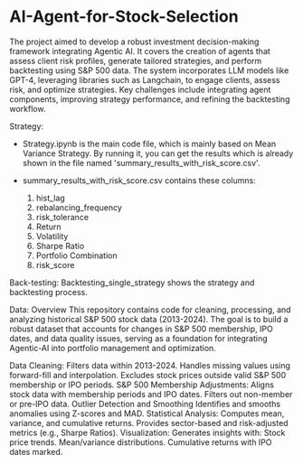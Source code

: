 # AI-Agent-for-Stock-Selection
The project aimed to develop a robust investment decision-making framework integrating Agentic AI. It covers the creation of agents that assess client risk profiles, generate tailored strategies, and perform backtesting using S&P 500 data. The system incorporates LLM models like GPT-4, leveraging libraries such as Langchain, to engage clients, assess risk, and optimize strategies. Key challenges include integrating agent components, improving strategy performance, and refining the backtesting workflow.


Strategy:
- Strategy.ipynb is the main code file, which is mainly based on Mean Variance Strategy. By running it, you can get the results which is already shown in the file named 'summary_results_with_risk_score.csv'.

- summary_results_with_risk_score.csv contains these columns:
	1) hist_lag
	2) rebalancing_frequency
	3) risk_tolerance
	4) Return
	5) Volatility
	6) Sharpe Ratio
	7) Portfolio Combination
	8) risk_score

Back-testing:
Backtesting_single_strategy shows the strategy and backtesting process.

Data:
Overview
This repository contains code for cleaning, processing, and analyzing historical S&P 500 stock data (2013-2024). The goal is to build a robust dataset that accounts for changes in S&P 500 membership, IPO dates, and data quality issues, serving as a foundation for integrating Agentic-AI into portfolio management and optimization.

Data Cleaning:
Filters data within 2013-2024.
Handles missing values using forward-fill and interpolation.
Excludes stock prices outside valid S&P 500 membership or IPO periods.
S&P 500 Membership Adjustments:
Aligns stock data with membership periods and IPO dates.
Filters out non-member or pre-IPO data.
Outlier Detection and Smoothing
Identifies and smooths anomalies using Z-scores and MAD.
Statistical Analysis:
Computes mean, variance, and cumulative returns.
Provides sector-based and risk-adjusted metrics (e.g., Sharpe Ratios).
Visualization:
Generates insights with:
Stock price trends.
Mean/variance distributions.
Cumulative returns with IPO dates marked.
